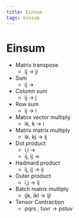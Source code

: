 ```yaml
---
title: Einsum
tags: einsum
---
```


# Einsum
- Matrix transpose
	- ij -> ji
- Sum
	- ij ->
- Column sum
	- ij -> j
- Row sum
	- ij -> i
- Matrix vector multiply
	- ik, k -> i
- Matrix matrix multiply
	- ik, kj -> ij
- Dot product
	- i,i ->
	- ij, ij -> 
- Hadmard product
	- ij, ij -> ij
- Outer product
	- i,j -> ij
- Batch matrix multiply
	- ijk, ikl -> ijl
- Tensor Contraction
	- pqrs , tuvr -> pstuv














